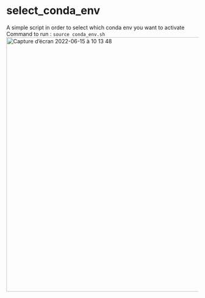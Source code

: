 # select_conda_env
A simple script in order to select which conda env you want to activate <br />
Command to run :
	```source conda_env.sh``` <br />
<img width="668" alt="Capture d’écran 2022-06-15 à 10 13 48" src="https://user-images.githubusercontent.com/32869759/173785921-7401c3fa-d653-472a-9136-ebf2afe63b15.png">



